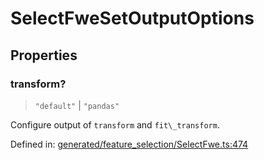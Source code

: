 # SelectFweSetOutputOptions

## Properties

### transform?

> `"default"` \| `"pandas"`

Configure output of `transform` and `fit\_transform`.

Defined in:  [generated/feature\_selection/SelectFwe.ts:474](https://github.com/transitive-bullshit/scikit-learn-ts/blob/92ab806/packages/sklearn/src/generated/feature_selection/SelectFwe.ts#L474)

